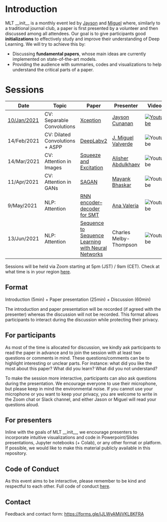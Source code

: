 # Introduction
MLT \_\_init\_\_ is a monthly event led by [Jayson](https://www.linkedin.com/in/jayson-cunanan-phd/) and [Miguel](https://twitter.com/jmlipman) where, similarly to a traditional journal club, a paper is first presented by a volunteer and then discussed among all attendees. Our goal is to give participants good **initializations** to effectively study and improve their understanding of Deep Learning. We will try to achieve this by:
* Discussing **fundamental papers**, whose main ideas are currently implemented on state-of-the-art models.
* Providing the audience with summaries, codes and visualizations to help understand the critical parts of a paper.

# Sessions
| Date        | Topic                           | Paper                  | Presenter         | Video |
|-------------|---------------------------------|------------------------|--------------------|---------------------|
| [10/Jan/2021](https://github.com/Machine-Learning-Tokyo/__init__) | CV: Separable Convolutions      | [Xception](https://arxiv.org/abs/1610.02357)               | [Jayson Cunanan](https://www.linkedin.com/in/jayson-cunanan-phd/)     |  [![Youtube](https://www.youtube.com/s/desktop/a386e432/img/favicon_32.png)](https://youtube.com) |
| 14/Feb/2021 | CV: Dilated Convolutions + ASPP | [DeepLabv2](https://arxiv.org/abs/1606.00915)              | [J. Miguel Valverde](https://www.twitter.com/jmlipman)    |  ![Youtube](https://www.shareicon.net/data/32x32/2016/07/09/118264_youtube_512x512.png) |
| 14/Mar/2021 | CV: Attention in Images         | [Squeeze and Excitation](https://arxiv.org/abs/1709.01507) | [Alisher Abdulkhaev](https://twitter.com/alisher_ai) |  ![Youtube](https://www.shareicon.net/data/32x32/2016/07/09/118264_youtube_512x512.png) |
| 11/Apr/2021 | CV: Attention in GANs | [SAGAN](https://arxiv.org/abs/1805.08318) | [Mayank Bhaskar](https://twitter.com/cataluna84) | ![Youtube](https://www.shareicon.net/data/32x32/2016/07/09/118264_youtube_512x512.png) |
| 9/May/2021 | NLP: Attention | [RNN encoder–decoder for SMT](https://arxiv.org/abs/1406.1078) | [Ana Valeria](https://anavaleriagonzalez.github.io/)  | ![Youtube](https://www.shareicon.net/data/32x32/2016/07/09/118264_youtube_512x512.png)  |
| 13/Jun/2021 | NLP: Attention | [Sequence to Sequence Learning with Neural Networks](https://arxiv.org/abs/1409.3215) | Charles Melby-Thompson | ![Youtube](https://www.shareicon.net/data/32x32/2016/07/09/118264_youtube_512x512.png)  |




Sessions will be held via Zoom starting at 5pm (JST) / 9am (CET). Check at what time is in your region [here](https://www.worldtimebuddy.com/japan-tokyo-to-cet).

## Format
Introduction (5min) + Paper presentation (25min) + Discussion (60min)

The introduction and paper presentation will be recorded (if agreed with the presenter) whereas the discussion will not be recorded. This format allows participants to interact during the discussion while protecting their privacy.

## For participants
As most of the time is allocated for discussion, we kindly ask participants to read the paper in advance and to join the session with at least two questions or comments in mind. These questions/comments can be to highlight interesting or unclear parts. For instance: what did you like the most about this paper? What did you learn? What did you not understand?

To make the session more interactive, participants can also ask questions during the presentation. We encourage everyone to use their microphone, but please keep in mind the environmental noise. If you cannot use your microphone or you want to keep your privacy, you are welcome to write in the Zoom chat or Slack channel, and either Jason or Miguel will read your questions aloud.


## For presenters
Inline with the goals of MLT \_\_init\_\_, we encourage presenters to incorporate intuitive visualizations and code in Powerpoint/Slides presentations, Jupyter notebooks (+ Colab), or any other format or platform. If possible, we would like to make this material publicly available in this repository.

## Code of Conduct
As this event aims to be interactive, please remember to be kind and respectful to each other. Full code of conduct [here](https://mltokyo.ai/about).

## Contact
Feedback and contact form: https://forms.gle/jJLWyAMjjVKL8KFRA
